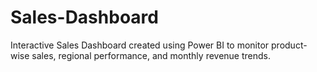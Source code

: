 # Sales-Dashboard
Interactive Sales Dashboard created using Power BI to monitor product-wise sales, regional performance, and monthly revenue trends.
